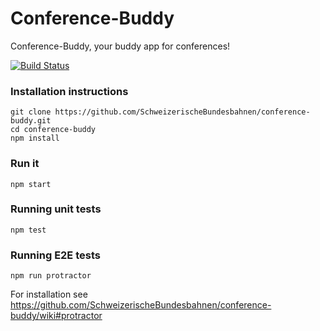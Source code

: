 # Conference-Buddy
Conference-Buddy, your buddy app for conferences!

[![Build Status](https://travis-ci.org/SchweizerischeBundesbahnen/conference-buddy.svg?branch=feature%2FSTZE%2Fmake_npm_test_success)](https://travis-ci.org/SchweizerischeBundesbahnen/conference-buddy)

### Installation instructions
```
git clone https://github.com/SchweizerischeBundesbahnen/conference-buddy.git
cd conference-buddy
npm install
```

### Run it
```
npm start
```

### Running unit tests
```
npm test
```

### Running E2E tests
```
npm run protractor
```
For installation see https://github.com/SchweizerischeBundesbahnen/conference-buddy/wiki#protractor



